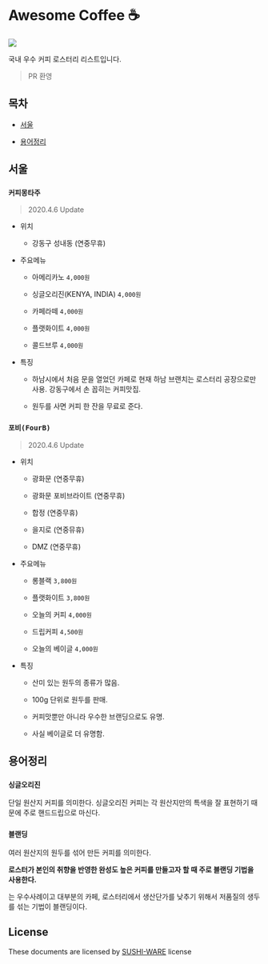 # Awesome Coffee ☕️

<a href="https://hits.seeyoufarm.com"/>
    <img src="https://hits.seeyoufarm.com/api/count/incr/badge.svg?url=https%3A%2F%2Fgithub.com%2Fkwoncharles%2Fawesome-coffee"/>
</a>

국내 우수 커피 로스터리 리스트입니다.


> PR 환영

## 목차

- [서울](#서울)

- [용어정리](#용어정리)


## 서울

### `커피몽타주`

> 2020.4.6 Update

- 위치

  - 강동구 성내동 (연중무휴)

- 주요메뉴

  - 아메리카노 `4,000원`

  - 싱글오리진(KENYA, INDIA) `4,000원`

  - 카페라떼 `4,000원`

  - 플랫화이트 `4,000원`

  - 콜드브루 `4,000원`

- 특징

  - 하남시에서 처음 문을 열었던 카페로 현재 하남 브랜치는 로스터리 공장으로만 사용. 강동구에서 손 꼽히는 커피맛집.
  
  - 원두를 사면 커피 한 잔을 무료로 준다.

### `포비(FourB)`

> 2020.4.6 Update

- 위치

  - 광화문 (연중무휴)

  - 광화문 포비브라이트 (연중무휴)

  - 합정 (연중무휴)

  - 을지로 (연중뮤휴)

  - DMZ (연중무휴)

- 주요메뉴

  - 롱블랙 `3,800원`

  - 플랫화이트 `3,800원`

  - 오늘의 커피 `4,000원`

  - 드립커피 `4,500원`

  - 오늘의 베이글 `4,000원`

- 특징

  - 산미 있는 원두의 종류가 많음.

  - 100g 단위로 원두를 판매.

  - 커피맛뿐만 아니라 우수한 브랜딩으로도 유명.

  - 사실 베이글로 더 유명함.  

## 용어정리

### `싱글오리진`
  
단일 원산지 커피를 의미한다. 싱글오리진 커피는 각 원산지만의 특색을 잘 표현하기 때문에 주로 핸드드립으로 마신다.

### `블랜딩`

여러 원산지의 원두를 섞어 만든 커피를 의미한다.

**로스터가 본인의 취향을 반영한 완성도 높은 커피를 만들고자 할 때 주로 블랜딩 기법을 사용한다.**

는 우수사례이고 대부분의 카페, 로스터리에서 생산단가를 낮추기 위해서 저품질의 생두를 섞는 기법이 블랜딩이다.

## License

These documents are licensed by [SUSHI-WARE](https://github.com/MakeNowJust/sushi-ware) license